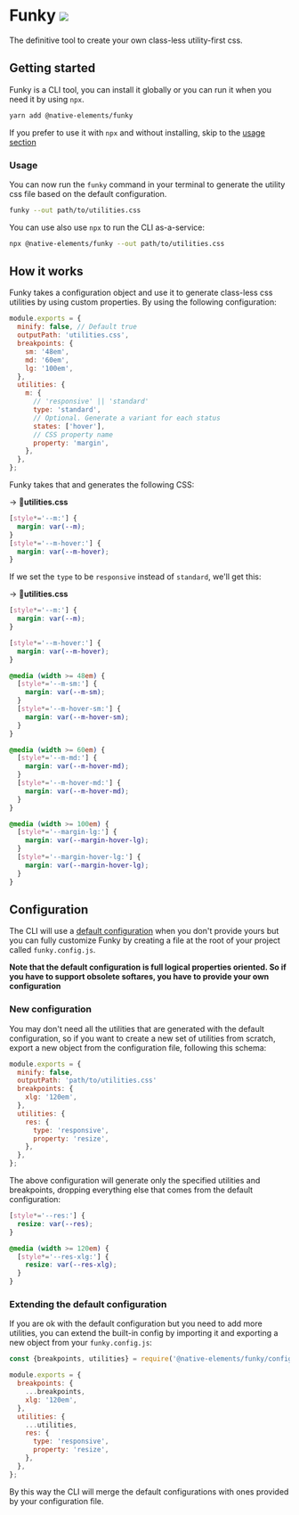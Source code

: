 # Funky [![](https://img.shields.io/npm/v/@native-elements/funky.svg?label=&style=minimal&colorA=000000&colorB=1B84FF)](https://www.npmjs.org/package/@native-elements/funky)

The definitive tool to create your own class-less utility-first css.

## Getting started

Funky is a CLI tool, you can install it globally or you can run it when you need it by using `npx`.

```bash
yarn add @native-elements/funky
```

If you prefer to use it with `npx` and without installing, skip to the [usage section](#usage)

### Usage

You can now run the `funky` command in your terminal to generate the utility css file based on the default configuration.

```bash
funky --out path/to/utilities.css
```

You can use also use `npx` to run the CLI as-a-service:

```bash
npx @native-elements/funky --out path/to/utilities.css
```

## How it works

Funky takes a configuration object and use it to generate class-less css utilities by using custom properties. By using the following configuration:

```js
module.exports = {
  minify: false, // Default true
  outputPath: 'utilities.css',
  breakpoints: {
    sm: '48em',
    md: '60em',
    lg: '100em',
  },
  utilities: {
    m: {
      // 'responsive' || 'standard'
      type: 'standard',
      // Optional. Generate a variant for each status
      states: ['hover'],
      // CSS property name
      property: 'margin',
    },
  },
};
```

Funky takes that and generates the following CSS:

→ 📄**utilities.css**

```css
[style*='--m:'] {
  margin: var(--m);
}
[style*='--m-hover:'] {
  margin: var(--m-hover);
}
```

If we set the `type` to be `responsive` instead of `standard`, we'll get this:

→ 📄**utilities.css**

```css
[style*='--m:'] {
  margin: var(--m);
}

[style*='--m-hover:'] {
  margin: var(--m-hover);
}

@media (width >= 48em) {
  [style*='--m-sm:'] {
    margin: var(--m-sm);
  }
  [style*='--m-hover-sm:'] {
    margin: var(--m-hover-sm);
  }
}

@media (width >= 60em) {
  [style*='--m-md:'] {
    margin: var(--m-hover-md);
  }
  [style*='--m-hover-md:'] {
    margin: var(--m-hover-md);
  }
}

@media (width >= 100em) {
  [style*='--margin-lg:'] {
    margin: var(--margin-hover-lg);
  }
  [style*='--margin-hover-lg:'] {
    margin: var(--margin-hover-lg);
  }
}
```

## Configuration

The CLI will use a [default configuration](config.js) when you don't provide yours but you can fully customize Funky by creating a file at the root of your project called `funky.config.js`.

**Note that the default configuration is full logical properties oriented. So if you have to support obsolete softares, you have to provide your own configuration**

### New configuration

You may don't need all the utilities that are generated with the default configuration, so if you want to create a new set of utilities from scratch, export a new object from the configuration file, following this schema:

```js
module.exports = {
  minify: false,
  outputPath: 'path/to/utilities.css'
  breakpoints: {
    xlg: '120em',
  },
  utilities: {
    res: {
      type: 'responsive',
      property: 'resize',
    },
  },
};
```

The above configuration will generate only the specified utilities and breakpoints, dropping everything else that comes from the default configuration:

```css
[style*='--res:'] {
  resize: var(--res);
}

@media (width >= 120em) {
  [style*='--res-xlg:'] {
    resize: var(--res-xlg);
  }
}
```

### Extending the default configuration

If you are ok with the default configuration but you need to add more utilities, you can extend the built-in config by importing it and exporting a new object from your `funky.config.js`:

```js
const {breakpoints, utilities} = require('@native-elements/funky/config.js');

module.exports = {
  breakpoints: {
    ...breakpoints,
    xlg: '120em',
  },
  utilities: {
    ...utilities,
    res: {
      type: 'responsive',
      property: 'resize',
    },
  },
};
```

By this way the CLI will merge the default configurations with ones provided by your configuration file.
